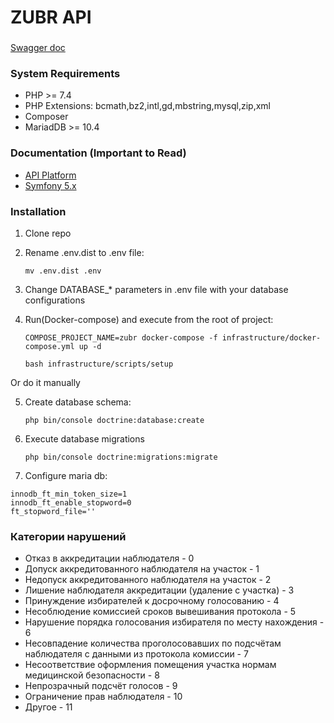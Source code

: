 # ZUBR API
###

[Swagger doc](https://api.zubr.in)

### System Requirements

* PHP >= 7.4
* PHP Extensions: bcmath,bz2,intl,gd,mbstring,mysql,zip,xml
* Composer
* MariadDB >= 10.4

### Documentation (Important to Read)

* [API Platform](https://api-platform.com/docs)
* [Symfony 5.x](https://symfony.com/doc/current/index.html#gsc.tab=0)

### Installation

1. Clone repo
    
2. Rename .env.dist to .env file:

    `mv .env.dist .env `

3. Change DATABASE_* parameters in .env file with your database configurations

4. Run(Docker-compose) and execute from the root of project: 
    
    `COMPOSE_PROJECT_NAME=zubr docker-compose -f infrastructure/docker-compose.yml up -d`
   
    `bash infrastructure/scripts/setup`

Or do it manually

5. Create database schema:   
    
    `php bin/console doctrine:database:create`

6. Execute database migrations 
    
    `php bin/console doctrine:migrations:migrate`

7. Configure maria db:
```
innodb_ft_min_token_size=1
innodb_ft_enable_stopword=0
ft_stopword_file=''
```
### Категории нарушений 

- Отказ в аккредитации наблюдателя - 0
- Допуск аккредитованного наблюдателя на участок - 1
- Недопуск аккредитованного наблюдателя на участок - 2
- Лишение наблюдателя аккредитации (удаление с участка) - 3 
- Принуждение избирателей к досрочному голосованию - 4 
- Несоблюдение комиссией сроков вывешивания протокола - 5
- Нарушение порядка голосования избирателя по месту нахождения - 6
- Несовпадение количества проголосовавших по подсчётам наблюдателя с данными из протокола комиссии -  7
- Несоответствие оформления помещения участка  нормам медицинской безопасности - 8
- Непрозрачный подсчёт голосов - 9
- Ограничение прав наблюдателя - 10
- Другое - 11

